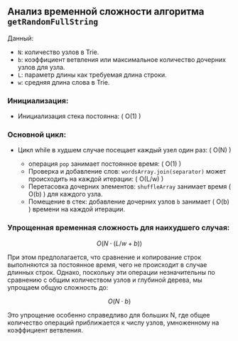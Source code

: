 ## Анализ временной сложности алгоритма `getRandomFullString`

Данный:
- `N`: количество узлов в Trie.
- `b`: коэффициент ветвления или максимальное количество дочерних узлов для узла.
- `L`: параметр длины как требуемая длина строки.
- `w`: средняя длина слова в Trie.

### Инициализация:
- Инициализация стека постоянна: \( O(1) \)

### Основной цикл:
- Цикл while в худшем случае посещает каждый узел один раз: \( O(N) \)

   - операция `pop` занимает постоянное время: \( O(1) \)
   - Проверка и добавление слов: `wordsArray.join(separator)` может происходить на каждой итерации: \( O(L/w) \)
   - Перетасовка дочерних элементов: `shuffleArray` занимает время \( O(b) \) для каждого узла.
   - Помещение в стек: добавление дочерних узлов `b` занимает \( O(b) \) времени на каждой итерации.

### Упрощенная временная сложность для наихудшего случая:

$$ O(N \cdot (L/w + b)) $$

При этом предполагается, что сравнение и копирование строк выполняются за постоянное время, чего не происходит в случае длинных строк. Однако, поскольку эти операции незначительны по сравнению с общим количеством узлов и глубиной дерева, мы упрощаем общую сложность до:

$$ O(N \cdot b) $$

Это упрощение особенно справедливо для больших N, где общее количество операций приближается к числу узлов, умноженному на коэффициент ветвления.